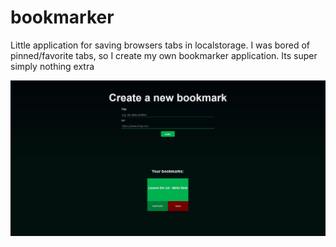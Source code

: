 # bookmarker

Little application for saving browsers tabs in localstorage. I was bored of pinned/favorite tabs, so I create my own bookmarker application. 
Its super simply nothing extra

![screnshot](bookmarker.png)
